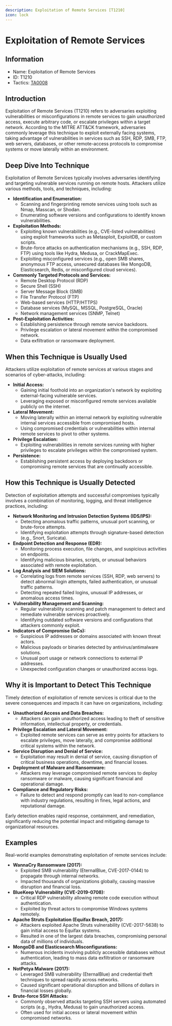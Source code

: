 ```yaml
---
description: Exploitation of Remote Services [T1210]
icon: lock
---
```


# Exploitation of Remote Services

## Information

- Name: Exploitation of Remote Services
- ID: T1210
- Tactics: [TA0008](../TA0008/TA0008.md)

## Introduction

Exploitation of Remote Services (T1210) refers to adversaries exploiting vulnerabilities or misconfigurations in remote services to gain unauthorized access, execute arbitrary code, or escalate privileges within a target network. According to the MITRE ATT\&CK framework, adversaries commonly leverage this technique to exploit externally facing systems, taking advantage of vulnerabilities in services such as SSH, RDP, SMB, FTP, web servers, databases, or other remote-access protocols to compromise systems or move laterally within an environment.

## Deep Dive Into Technique

Exploitation of Remote Services typically involves adversaries identifying and targeting vulnerable services running on remote hosts. Attackers utilize various methods, tools, and techniques, including:

- **Identification and Enumeration:**
  - Scanning and fingerprinting remote services using tools such as Nmap, Masscan, or Shodan.
  - Enumerating software versions and configurations to identify known vulnerabilities.
- **Exploitation Methods:**
  - Exploiting known vulnerabilities (e.g., CVE-listed vulnerabilities) using exploit frameworks such as Metasploit, ExploitDB, or custom scripts.
  - Brute-force attacks on authentication mechanisms (e.g., SSH, RDP, FTP) using tools like Hydra, Medusa, or CrackMapExec.
  - Exploiting misconfigured services (e.g., open SMB shares, anonymous FTP access, unsecured databases like MongoDB, Elasticsearch, Redis, or misconfigured cloud services).
- **Commonly Targeted Protocols and Services:**
  - Remote Desktop Protocol (RDP)
  - Secure Shell (SSH)
  - Server Message Block (SMB)
  - File Transfer Protocol (FTP)
  - Web-based services (HTTP/HTTPS)
  - Database services (MySQL, MSSQL, PostgreSQL, Oracle)
  - Network management services (SNMP, Telnet)
- **Post-Exploitation Activities:**
  - Establishing persistence through remote service backdoors.
  - Privilege escalation or lateral movement within the compromised network.
  - Data exfiltration or ransomware deployment.

## When this Technique is Usually Used

Attackers utilize exploitation of remote services at various stages and scenarios of cyber-attacks, including:

- **Initial Access:**
  - Gaining initial foothold into an organization's network by exploiting external-facing vulnerable services.
  - Leveraging exposed or misconfigured remote services available publicly on the internet.
- **Lateral Movement:**
  - Moving laterally within an internal network by exploiting vulnerable internal services accessible from compromised hosts.
  - Using compromised credentials or vulnerabilities within internal remote services to pivot to other systems.
- **Privilege Escalation:**
  - Exploiting vulnerabilities in remote services running with higher privileges to escalate privileges within the compromised system.
- **Persistence:**
  - Establishing persistent access by deploying backdoors or compromising remote services that are continually accessible.

## How this Technique is Usually Detected

Detection of exploitation attempts and successful compromises typically involves a combination of monitoring, logging, and threat intelligence practices, including:

- **Network Monitoring and Intrusion Detection Systems (IDS/IPS):**
  - Detecting anomalous traffic patterns, unusual port scanning, or brute-force attempts.
  - Identifying exploitation attempts through signature-based detection (e.g., Snort, Suricata).
- **Endpoint Detection and Response (EDR):**
  - Monitoring process execution, file changes, and suspicious activities on endpoints.
  - Identifying malicious binaries, scripts, or unusual behaviors associated with remote exploitation.
- **Log Analysis and SIEM Solutions:**
  - Correlating logs from remote services (SSH, RDP, web servers) to detect abnormal login attempts, failed authentication, or unusual traffic patterns.
  - Detecting repeated failed logins, unusual IP addresses, or anomalous access times.
- **Vulnerability Management and Scanning:**
  - Regular vulnerability scanning and patch management to detect and remediate vulnerable services proactively.
  - Identifying outdated software versions and configurations that attackers commonly exploit.
- **Indicators of Compromise (IoCs):**
  - Suspicious IP addresses or domains associated with known threat actors.
  - Malicious payloads or binaries detected by antivirus/antimalware solutions.
  - Unusual port usage or network connections to external IP addresses.
  - Unexpected configuration changes or unauthorized access logs.

## Why it is Important to Detect This Technique

Timely detection of exploitation of remote services is critical due to the severe consequences and impacts it can have on organizations, including:

- **Unauthorized Access and Data Breaches:**
  - Attackers can gain unauthorized access leading to theft of sensitive information, intellectual property, or credentials.
- **Privilege Escalation and Lateral Movement:**
  - Exploited remote services can serve as entry points for attackers to escalate privileges, move laterally, and compromise additional critical systems within the network.
- **Service Disruption and Denial of Service:**
  - Exploitation may result in denial of service, causing disruption of critical business operations, downtime, and financial losses.
- **Deployment of Malware and Ransomware:**
  - Attackers may leverage compromised remote services to deploy ransomware or malware, causing significant financial and operational damage.
- **Compliance and Regulatory Risks:**
  - Failure to detect and respond promptly can lead to non-compliance with industry regulations, resulting in fines, legal actions, and reputational damage.

Early detection enables rapid response, containment, and remediation, significantly reducing the potential impact and mitigating damage to organizational resources.

## Examples

Real-world examples demonstrating exploitation of remote services include:

- **WannaCry Ransomware (2017):**
  - Exploited SMB vulnerability (EternalBlue, CVE-2017-0144) to propagate through internal networks.
  - Impacted thousands of organizations globally, causing massive disruption and financial loss.
- **BlueKeep Vulnerability (CVE-2019-0708):**
  - Critical RDP vulnerability allowing remote code execution without authentication.
  - Exploited by threat actors to compromise Windows systems remotely.
- **Apache Struts Exploitation (Equifax Breach, 2017):**
  - Attackers exploited Apache Struts vulnerability (CVE-2017-5638) to gain initial access to Equifax systems.
  - Resulted in one of the largest data breaches, compromising personal data of millions of individuals.
- **MongoDB and Elasticsearch Misconfigurations:**
  - Numerous incidents involving publicly accessible databases without authentication, leading to mass data exfiltration or ransomware attacks.
- **NotPetya Malware (2017):**
  - Leveraged SMB vulnerability (EternalBlue) and credential theft techniques to spread rapidly across networks.
  - Caused significant operational disruption and billions of dollars in financial losses globally.
- **Brute-force SSH Attacks:**
  - Commonly observed attacks targeting SSH servers using automated scripts (e.g., Hydra, Medusa) to gain unauthorized access.
  - Often used for initial access or lateral movement within compromised networks.
